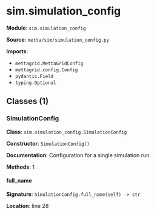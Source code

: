 # sim.simulation_config

**Module**: `sim.simulation_config`

**Source**: `metta/sim/simulation_config.py`

**Imports**:
- `mettagrid.MettaGridConfig`
- `mettagrid.config.Config`
- `pydantic.Field`
- `typing.Optional`

## Classes (1)

### SimulationConfig

**Class**: `sim.simulation_config.SimulationConfig`

**Constructor**: `SimulationConfig()`

**Documentation**: Configuration for a single simulation run.

**Methods**: 1

#### full_name

**Signature**: `SimulationConfig.full_name(self) -> str`

**Location**: line 28


